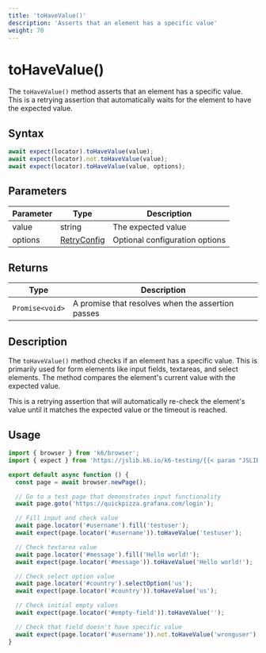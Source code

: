 ```yaml
---
title: 'toHaveValue()'
description: 'Asserts that an element has a specific value'
weight: 70
---
```


# toHaveValue()

The `toHaveValue()` method asserts that an element has a specific value. This is a retrying assertion that automatically waits for the element to have the expected value.

## Syntax

<!-- eslint-skip -->
<!-- md-k6:skip -->

```javascript
await expect(locator).toHaveValue(value);
await expect(locator).not.toHaveValue(value);
await expect(locator).toHaveValue(value, options);
```

## Parameters

| Parameter | Type                                                                                                                    | Description                    |
| --------- | ----------------------------------------------------------------------------------------------------------------------- | ------------------------------ |
| value     | string                                                                                                                  | The expected value             |
| options   | [RetryConfig](https://grafana.com/docs/k6/<K6_VERSION>/javascript-api/jslib/k6-testing/retrying-assertions/retryconfig) | Optional configuration options |

## Returns

| Type            | Description                                       |
| --------------- | ------------------------------------------------- |
| `Promise<void>` | A promise that resolves when the assertion passes |

## Description

The `toHaveValue()` method checks if an element has a specific value. This is primarily used for form elements like input fields, textareas, and select elements. The method compares the element's current value with the expected value.

This is a retrying assertion that will automatically re-check the element's value until it matches the expected value or the timeout is reached.

## Usage

<!-- md-k6:skip -->

```javascript
import { browser } from 'k6/browser';
import { expect } from 'https://jslib.k6.io/k6-testing/{{< param "JSLIB_TESTING_VERSION" >}}/index.js';

export default async function () {
  const page = await browser.newPage();

  // Go to a test page that demonstrates input functionality
  await page.goto('https://quickpizza.grafana.com/login');

  // Fill input and check value
  await page.locator('#username').fill('testuser');
  await expect(page.locator('#username')).toHaveValue('testuser');

  // Check textarea value
  await page.locator('#message').fill('Hello world!');
  await expect(page.locator('#message')).toHaveValue('Hello world!');

  // Check select option value
  await page.locator('#country').selectOption('us');
  await expect(page.locator('#country')).toHaveValue('us');

  // Check initial empty values
  await expect(page.locator('#empty-field')).toHaveValue('');

  // Check that field doesn't have specific value
  await expect(page.locator('#username')).not.toHaveValue('wronguser');
}
```

